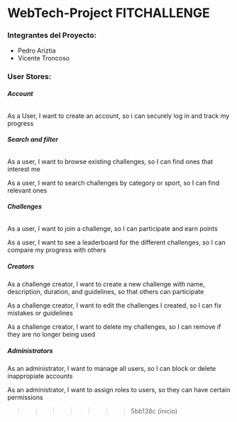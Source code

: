 # WebTech-Project FITCHALLENGE

### Integrantes del Proyecto:
- Pedro Ariztia
- Vicente Troncoso


### User Stores:

###### **Account**

As a User, I want to create an account, so i can securely log in and track my progress


###### **Search and filter**

As a user, I want to browse existing challenges, so I can find ones that interest me

As a user, I want to search challenges by category or sport, so I can find relevant ones


###### **Challenges**

As a user, I want to join a challenge, so I can participate and earn points

As a user, I want to see a leaderboard for the different challenges, so I can compare my progress with others

##### **Creators**
As a challenge creator, I want to create a new challenge with name, description, duration, and guidelines, so that others can participate

As a challenge creator, I want to edit the challenges I created, so I can fix mistakes or guidelines

As a challenge creator, I want to delete my challenges, so I can remove if they are no longer being used


##### **Administrators**
As an administrator, I want to manage all users, so I can block or delete inappropiate accounts

As an administrator, I want to assign roles to users, so they can have certain permissions
>>>>>>> 5bb138c (inicio)
